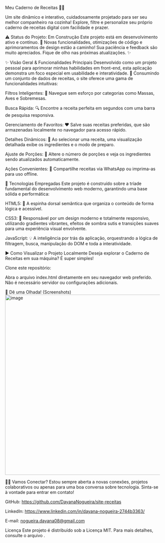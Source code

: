 Meu Caderno de Receitas 👩‍🍳

Um site dinâmico e interativo, cuidadosamente projetado para ser seu melhor companheiro na cozinha! Explore, filtre e personalize seu próprio caderno de receitas digital com facilidade e prazer.

⚠️ Status do Projeto: Em Construção
Este projeto está em desenvolvimento ativo e contínuo. 🚧 Novas funcionalidades, otimizações de código e aprimoramentos de design estão a caminho! Sua paciência e feedback são muito apreciados. Fique de olho nas próximas atualizações. ✨

✨ Visão Geral & Funcionalidades Principais
Desenvolvido como um projeto pessoal para aprimorar minhas habilidades em front-end, esta aplicação demonstra um foco especial em usabilidade e interatividade. 🚀 Consumindo um conjunto de dados de receitas, o site oferece uma gama de funcionalidades intuitivas:

Filtros Inteligentes: 🍜 Navegue sem esforço por categorias como Massas, Aves e Sobremesas.

Busca Rápida: 🔍 Encontre a receita perfeita em segundos com uma barra de pesquisa responsiva.

Gerenciamento de Favoritos: ❤️ Salve suas receitas preferidas, que são armazenadas localmente no navegador para acesso rápido.

Detalhes Dinâmicos: 📖 Ao selecionar uma receita, uma visualização detalhada exibe os ingredientes e o modo de preparo.

Ajuste de Porções: 🔢 Altere o número de porções e veja os ingredientes sendo atualizados automaticamente.

Ações Convenientes: 📲 Compartilhe receitas via WhatsApp ou imprima-as para uso offline.

🚀 Tecnologias Empregadas
Este projeto é construído sobre a tríade fundamental do desenvolvimento web moderno, garantindo uma base sólida e performática:

HTML5: 📄 A espinha dorsal semântica que organiza o conteúdo de forma lógica e acessível.

CSS3: 🎨 Responsável por um design moderno e totalmente responsivo, utilizando gradientes vibrantes, efeitos de sombra sutis e transições suaves para uma experiência visual envolvente.

JavaScript: 💡 A inteligência por trás da aplicação, orquestrando a lógica de filtragem, busca, manipulação do DOM e toda a interatividade.

▶️ Como Visualizar o Projeto Localmente
Deseja explorar o Caderno de Receitas em sua máquina? É super simples!

Clone este repositório:

Abra o arquivo index.html diretamente em seu navegador web preferido. Não é necessário servidor ou configurações adicionais.

📸 Dê uma Olhada! (Screenshots)
<img width="1354" height="588" alt="image" src="https://github.com/user-attachments/assets/fba263c3-b023-49cd-89de-06925dece91f" />


👨‍💻 Vamos Conectar?
Estou sempre aberta a novas conexões, projetos colaborativos ou apenas para uma boa conversa sobre tecnologia. Sinta-se à vontade para entrar em contato!

GitHub: https://github.com/DayanaNogueira/site-receitas

LinkedIn: https://www.linkedin.com/in/dayana-nogueira-2744b3363/

E-mail: nogueira.dayana08@gmail.com

Licença
Este projeto é distribuído sob a Licença MIT. Para mais detalhes, consulte o arquivo .
